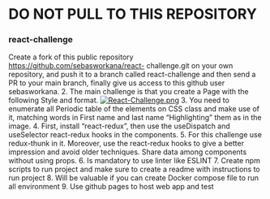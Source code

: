 # DO NOT PULL TO THIS REPOSITORY
### react-challenge

Create a fork of this public repository https://github.com/sebasworkana/react- challenge.git on your own repository, and push it to a branch called react-challenge and then send a PR to your main branch, finally give us access to this github user sebasworkana.
2. The main challenge is that you create a Page with the following Style and format.
[![React-Challenge.png](https://i.postimg.cc/nrNG2p2R/React-Challenge.png)](https://postimg.cc/30CGJMPm)
3. You need to enumerate all Periodic table of the elements on CSS class and make use of it, matching words in First name and last name “Highlighting” them as in the image.
4. First, install “react-redux”, then use the useDispatch and useSelector react-redux hooks in the components.
5. For this challenge use redux-thunk in it. Moreover, use the react-redux hooks to give a better impression and avoid older techniques. Share data among components without using props.
6. Is mandatory to use linter like ESLINT
7. Create npm scripts to run project and make sure to create a readme with instructions to
run project
8. Will be valuable if you can create Docker compose file to run all environment
9. Use github pages to host web app and test
